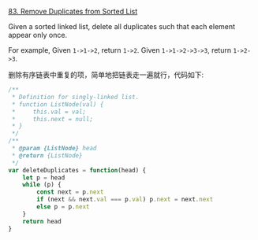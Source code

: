 [83. Remove Duplicates from Sorted List](https://leetcode.com/problems/remove-duplicates-from-sorted-list/#/description)

Given a sorted linked list, delete all duplicates such that each element appear only once.

For example,
Given ```1->1->2```, return ```1->2```.
Given ```1->1->2->3->3```, return ```1->2->3```.

删除有序链表中重复的项，简单地把链表走一遍就行，代码如下:
```js
/**
 * Definition for singly-linked list.
 * function ListNode(val) {
 *     this.val = val;
 *     this.next = null;
 * }
 */
/**
 * @param {ListNode} head
 * @return {ListNode}
 */
var deleteDuplicates = function(head) {
    let p = head
    while (p) {
        const next = p.next
        if (next && next.val === p.val) p.next = next.next
        else p = p.next
    }
    return head
}
```